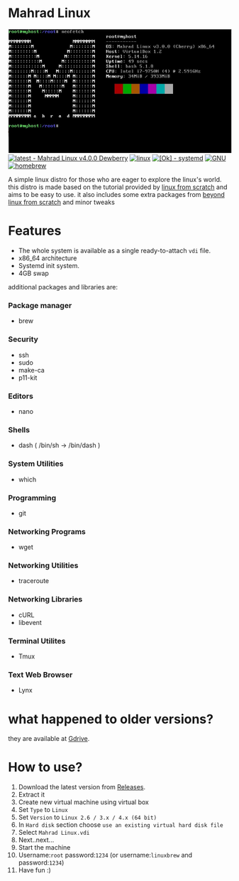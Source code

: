 

Mahrad Linux
===============================
![Screenshot](Mahrad_Linux_SS.jpg "Screenshot")
[![latest - Mahrad Linux v4.0.0 Dewberry](https://img.shields.io/static/v1?label=latest&message=Mahrad+Linux+v4.0.0+Dewberry&color=informational&style=for-the-badge)](https://github.com/hanaforoosh/Mahrad-Linux/releases)
[![linux](https://img.shields.io/static/v1?label=&message=linux&color=%23FCC624&style=for-the-badge&logo=linux&logoColor=black)](https://kernel.org)
[![[Ok] - systemd](https://img.shields.io/static/v1?label=&message=[Ok]%20systemd&color=%2334c76f&style=for-the-badge)](https://systemd.io)
[![GNU](https://img.shields.io/static/v1?label=&message=GNU&color=%23A42E2B&style=for-the-badge&logo=gnu&logoColor=white)](https://gnu.org)
[![homebrew](https://img.shields.io/static/v1?label=&message=homebrew&color=%23FBB040&style=for-the-badge&logo=homebrew&logoColor=black)](https://brew.sh)

A simple linux distro for those who are eager to explore the linux's world.
this distro is made based on the tutorial provided by [linux from scratch](https://www.linuxfromscratch.org/lfs/view/systemd/) and aims to be easy to use. it also includes some extra packages from [beyond linux from scratch](https://www.linuxfromscratch.org/blfs/view/systemd/) and minor tweaks

# Features 
- The whole system is available as a single ready-to-attach `vdi` file.
- x86_64 architecture
- Systemd init system.
- 4GB swap

additional packages and libraries are:
### Package manager
- brew
### Security
- ssh
- sudo
- make-ca
- p11-kit
### Editors
- nano
### Shells
- dash ( /bin/sh -> /bin/dash )
### System Utilities
- which

### Programming
- git

### Networking Programs
- wget

### Networking Utilities
- traceroute

### Networking Libraries
- cURL
- libevent

### Terminal Utilites
- Tmux

### Text Web Browser
- Lynx

# what happened to older versions?

they are available at [Gdrive](https://drive.google.com/drive/folders/1w7UkEwesqA_RNcZOSk3PAZ6C9UMm2fiy?usp=sharing).

# How to use?

1. Download the latest version from [Releases](https://github.com/hanaforoosh/Mahrad-Linux/releases).
2. Extract it
3. Create new virtual machine using virtual box
5. Set `Type` to `Linux`
6. Set `Version` to `Linux 2.6 / 3.x / 4.x (64 bit)`
7. In `Hard disk` section choose `use an existing virtual hard disk file`
8. Select `Mahrad Linux.vdi`
9. Next..next...
10. Start the machine
11. Username:`root` password:`1234` (or username:`linuxbrew` and password:`1234`)
12. Have fun :)






